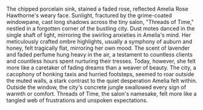 The chipped porcelain sink, stained a faded rose, reflected Amelia Rose Hawthorne's weary face.  Sunlight, fractured by the grime-coated windowpane, cast long shadows across the tiny salon, "Threads of Time," nestled in a forgotten corner of the bustling city.  Dust motes danced in the single shaft of light, mirroring the swirling anxieties in Amelia's mind.  Her meticulously crafted ombre highlights, usually a symphony of auburn and honey, felt tragically flat, mirroring her own mood.  The scent of lavender and faded perfume hung heavy in the air, a testament to countless clients and countless hours spent nurturing their tresses. Today, however, she felt more like a caretaker of fading dreams than a weaver of beauty.  The city, a cacophony of honking taxis and hurried footsteps, seemed to roar outside the muted walls, a stark contrast to the quiet desperation Amelia felt within.  Outside the window, the city's concrete jungle swallowed every sign of warmth or comfort.  Threads of Time, the salon's namesake, felt more like a tangled web of frustrations and unspoken expectations.

